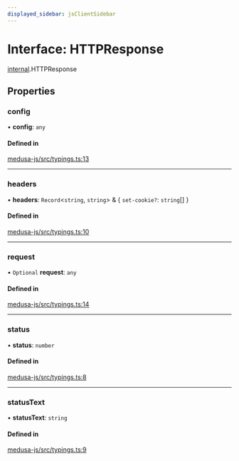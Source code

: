 ```yaml
---
displayed_sidebar: jsClientSidebar
---
```


# Interface: HTTPResponse

[internal](../modules/internal.md).HTTPResponse

## Properties

### config

• **config**: `any`

#### Defined in

[medusa-js/src/typings.ts:13](https://github.com/medusajs/medusa/blob/0b0d50b47/packages/medusa-js/src/typings.ts#L13)

___

### headers

• **headers**: `Record`<`string`, `string`\> & { `set-cookie?`: `string`[]  }

#### Defined in

[medusa-js/src/typings.ts:10](https://github.com/medusajs/medusa/blob/0b0d50b47/packages/medusa-js/src/typings.ts#L10)

___

### request

• `Optional` **request**: `any`

#### Defined in

[medusa-js/src/typings.ts:14](https://github.com/medusajs/medusa/blob/0b0d50b47/packages/medusa-js/src/typings.ts#L14)

___

### status

• **status**: `number`

#### Defined in

[medusa-js/src/typings.ts:8](https://github.com/medusajs/medusa/blob/0b0d50b47/packages/medusa-js/src/typings.ts#L8)

___

### statusText

• **statusText**: `string`

#### Defined in

[medusa-js/src/typings.ts:9](https://github.com/medusajs/medusa/blob/0b0d50b47/packages/medusa-js/src/typings.ts#L9)
